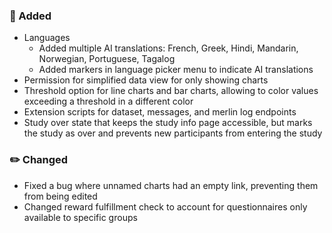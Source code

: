 ### 🚀 Added

- Languages
   - Added multiple AI translations: French, Greek, Hindi, Mandarin, Norwegian, Portuguese, Tagalog
   - Added markers in language picker menu to indicate AI translations
- Permission for simplified data view for only showing charts
- Threshold option for line charts and bar charts, allowing to color values exceeding a threshold in a different color
- Extension scripts for dataset, messages, and merlin log endpoints
- Study over state that keeps the study info page accessible, but marks the study as over and prevents new participants from entering the study


### ✏️ Changed

- Fixed a bug where unnamed charts had an empty link, preventing them from being edited
- Changed reward fulfillment check to account for questionnaires only available to specific groups
